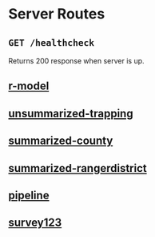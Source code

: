 # Server Routes

## `GET /healthcheck`

Returns 200 response when server is up.

## [r-model](./r-model.md)

## [unsummarized-trapping](./unsummarized-trapping.md)

## [summarized-county](./summarized-county.md)

## [summarized-rangerdistrict](./summarized-rangerdistrict.md)

## [pipeline](./pipeline.md)

## [survey123](./survey123.md)
